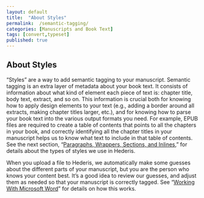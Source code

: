 ```yaml
---
layout: default
title:  "About Styles"
permalink:  /semantic-tagging/
categories: [Manuscripts and Book Text]
tags: [convert,typeset]
published: true
---
```


<section data-type="chapter" class="hsecchapter" data-hederis-type="hsecchapter" id="semantic-tagging" data-pi-attrs="id: semantic-tagging; data-tags: convert,typeset;" role="doc-chapter" data-tags="convert,typeset" data-author-name=" " data-book-title=" " title="About Styles"><h1 data-hederis-type="hblkchaptitle" class="hblkchaptitle" id="p1nDc0zAI">About Styles</h1><p class="hblkp" data-hederis-type="hblkp" id="pnZ939ZqL">&#8220;Styles&#8221; are a way to add semantic tagging to your manuscript. Semantic tagging is an extra layer of metadata about your book text. It consists of information about what kind of element each piece of text is: chapter title, body text, extract, and so on. This information is crucial both for knowing how to apply design elements to your text (e.g., adding a border around all extracts, making chapter titles larger, etc.), and for knowing how to parse your book text into the various output formats you need. For example, EPUB files are required to create a table of contents that points to all the chapters in your book, and correctly identifying all the chapter titles in your manuscript helps us to know what text to include in that table of contents. See the next section, &#8220;<a href="{% post_url 2020-08-05-11-ParagraphsWrappersSectionsandInlines %}" data-hederis-type="hspana" id="pwloG7M0t"><span class="Hyperlink" data-hederis-type="hspnspan" id="pfPcxFuRk">Paragraphs, Wrappers, Sections, and Inlines</span></a>,&#8221; for details about the types of styles we use in Hederis.</p><p class="hblkp" data-hederis-type="hblkp" id="pzpxLhfJU">When you upload a file to Hederis, we automatically make some guesses about the different parts of your manuscript, but you are the person who knows your content best. It&#8217;s a good idea to review our guesses, and adjust them as needed so that your manuscript is correctly tagged. See &#8220;<a href="{% post_url 2020-08-05-13-WorkingwithMicrosoftWord %}" data-hederis-type="hspana" id="p5Mssb9YW"><span class="Hyperlink" data-hederis-type="hspnspan" id="p6gNWHGcX">Working With Microsoft Word</span></a>&#8221; for details on how this works.</p></section>
